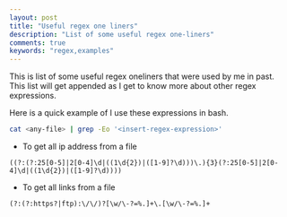 ```yaml
---
layout: post
title: "Useful regex one liners"
description: "List of some useful regex one-liners"
comments: true
keywords: "regex,examples"
---
```

This is list of some useful regex oneliners that were used by me in past. This list will get appended as I get to know more about other regex expressions.

Here is a quick example of I use these expressions in bash.
```bash
cat <any-file> | grep -Eo '<insert-regex-expression>'
```
* To get all ip address from a file
```
((?:(?:25[0-5]|2[0-4]\d|((1\d{2})|([1-9]?\d)))\.){3}(?:25[0-5]|2[0-4]\d|((1\d{2})|([1-9]?\d))))
```
* To get all links from a file

```
(?:(?:https?|ftp):\/\/)?[\w/\-?=%.]+\.[\w/\-?=%.]+

```
